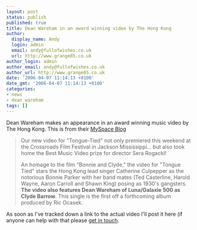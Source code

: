 ```yaml
---
layout: post
status: publish
published: true
title: Dean Wareham in an award winning video by The Hong Kong
author:
  display_name: Andy
  login: admin
  email: andy@fullofwishes.co.uk
  url: http://www.grange85.co.uk
author_login: admin
author_email: andy@fullofwishes.co.uk
author_url: http://www.grange85.co.uk
date: '2006-04-07 11:14:13 +0100'
date_gmt: '2006-04-07 11:14:13 +0100'
categories:
- news
- dean wareham
tags: []
---
```

<p>Dean Wareham makes an appearance in an award winning music video by <span class="removed_link" title="http://www.etherdrag.com/thehongkong/">The Hong Kong</span>. This is from their <a href="http://blog.myspace.com/index.cfm?fuseaction=blog.view&friendID=16996587&blogID=106109543&MyToken=5255e8d4-a2b3-4d8a-9414-123e54ba6448">MySpace Blog</a></p>
<blockquote><p>Our new video for "Tongue-Tied" not only premiered this weekend at the Crossroads Film Festival in Jackson Mississippi... but also took home the Best Music Video prize for director Sera Rogacki!</p>
<p>An homage to the film "Bonnie and Clyde," the video for "Tongue Tied" stars the Hong Kong lead singer Catherine Culpepper as the notorious Bonnie Parker with her band mates (Ted Casterline, Harold Wayne, Aaron Carroll and Shawn King) posing as 1930's gangsters. <strong>The video also features Dean Wareham of Luna/Galaxie 500 as Clyde Barrow</strong>. This single is the first off a forthcoming album produced by Ric Ocasek.</p></blockquote>
<p>As soon as I've tracked down a link to the actual video I'll post it here (if anyone can help with that please <a href="http://www.grange85.co.uk/galaxie/index.php?article_id=127">get in touch</a>.</p>
